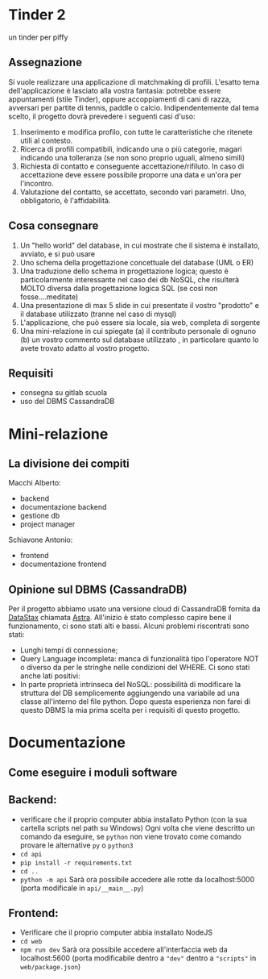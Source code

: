 # Tinder 2
 un tinder per piffy

## Assegnazione 
Si vuole realizzare una applicazione di matchmaking di profili. L'esatto tema dell'applicazione è lasciato alla vostra fantasia: potrebbe essere appuntamenti (stile Tinder), oppure accoppiamenti di cani di razza, avversari per partite di tennis, paddle o calcio. Indipendentemente dal tema scelto, il progetto dovrà prevedere i seguenti casi d'uso: 

1. Inserimento e modifica profilo, con tutte le caratteristiche che ritenete utili al contesto. 
2. Ricerca di profili compatibili, indicando una o più categorie, magari indicando una tolleranza (se non sono proprio uguali, almeno simili)
3. Richiesta di contatto e conseguente accettazione/rifiluto.  In caso di accettazione deve essere possibile proporre una data e un'ora per l'incontro.
4. Valutazione del contatto, se accettato, secondo vari parametri. Uno, obbligatorio, è l'affidabilità. 



## Cosa consegnare

1. Un "hello world" del database, in cui mostrate che il sistema è installato, avviato, e si può usare
2. Uno schema della progettazione concettuale del database (UML o ER)
3. Una traduzione dello schema in progettazione logica; questo è particolarmente interessante nel caso dei db NoSQL, che risulterà MOLTO diversa dalla progettazione logica SQL (se così non fosse....meditate)
4. Una presentazione di max 5 slide in cui presentate il vostro "prodotto" e il database utilizzato (tranne nel caso di mysql)
5. L'applicazione, che può essere sia locale, sia web, completa di sorgente
6. Una mini-relazione in cui spiegate (a) il contributo personale di ognuno (b) un vostro commento sul database utilizzato , in particolare quanto lo avete trovato adatto al vostro progetto. 
    
    
## Requisiti
- consegna su gitlab scuola
- uso del DBMS CassandraDB


# Mini-relazione

## La divisione dei compiti
Macchi Alberto:
- backend
- documentazione backend 
- gestione db
- project manager

Schiavone Antonio:
- frontend
- documentazione frontend

## Opinione sul DBMS (CassandraDB)
Per il progetto abbiamo usato una versione cloud di CassandraDB fornita da [DataStax](https://datastax.com) chiamata [Astra](https://astra.datastax.com).
All'inizio è stato complesso capire bene il funzionamento, ci sono stati alti e bassi.
Alcuni problemi riscontrati sono stati:
- Lunghi tempi di connessione;
- Query Language incompleta: manca di funzionalità tipo l'operatore NOT o diverso da per le stringhe nelle condizioni del WHERE.
Ci sono stati anche lati positivi:
- In parte proprietà intrinseca del NoSQL: possibilità di modificare la struttura del DB semplicemente aggiungendo una variabile ad una classe all'interno del file python.
Dopo questa esperienza non farei di questo DBMS la mia prima scelta per i requisiti di questo progetto.


# Documentazione
## Come eseguire i moduli software
## Backend:
- verificare che il proprio computer abbia installato Python (con la sua cartella scripts nel path su Windows)
Ogni volta che viene descritto un comando da eseguire, se `python` non viene trovato come comando provare le alternative `py` o `python3`
- `cd api`
- `pip install -r requirements.txt`
- `cd ..`
- `python -m api`
Sarà ora possibile accedere alle rotte da localhost:5000 (porta modificale in `api/__main__.py`)

## Frontend:
- Verificare che il proprio computer abbia installato NodeJS
- `cd web`
- `npm run dev`
Sarà ora possibile accedere all'interfaccia web da localhost:5600 (porta modificabile dentro a `"dev"` dentro a `"scripts"` in `web/package.json`)